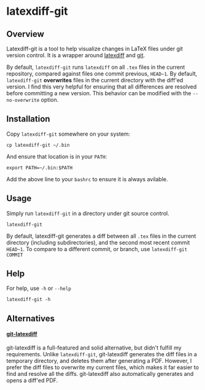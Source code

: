 # latexdiff-git

## Overview

Latexdiff-git is a tool to help visualize changes in LaTeX files under git version control. It is a wrapper around [latexdiff](https://git-scm.com) and [git](https://git-scm.com).

By default, `latexdiff-git` runs `latexdiff` on all `.tex` files in the current repository, compared against files one commit previous, `HEAD~1`. By default, `latexdiff-git` **overwrites** files in the current directory with the diff'ed version. I find this very helpful for ensuring that all differences are resolved before committing a new version. This behavior can be modified with the `--no-overwrite` option.

## Installation

Copy `latexdiff-git` somewhere on your system:

```
cp latexdiff-git ~/.bin
```

And ensure that location is in your `PATH`:

```
export PATH=~/.bin:$PATH
```

Add the above line to your `bashrc` to ensure it is always avilable.

## Usage

Simply run `latexdiff-git` in a directory under git source control.

```
latexdiff-git
```

By default, latexdiff-git generates a diff between all `.tex` files in the current directory (including subdirectories), and the second most recent commit `HEAD~1`. To compare to a different commit, or branch, use `latexdiff-git COMMIT`

## Help

For help, use `-h` or `--help`

```
latexdiff-git -h
```

## Alternatives

#### [git-latexdiff](https://gitlab.com/git-latexdiff/git-latexdiff) 
git-latexdiff is a full-featured and solid alternative, but didn't fulfill my requirements. Unlike `latexdiff-git`, git-latexdiff generates the diff files in a temporary directory, and deletes them after generating a PDF. However, I prefer the diff files to overwrite my current files, which makes it far easier to find and resolve all the diffs. git-latexdiff also automatically generates and opens a diff'ed PDF.
